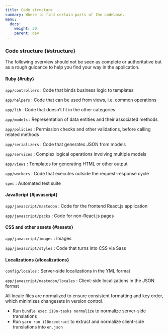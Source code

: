```yaml
---
title: Code structure
summary: Where to find certain parts of the codebase.
menu:
  docs:
    weight: 30
    parent: dev
---
```


### Code structure {#structure}

The following overview should not be seen as complete or authoritative but as a rough guidance to help you find your way in the application.

#### Ruby {#ruby}

`app/controllers`
: Code that binds business logic to templates

`app/helpers`
: Code that can be used from views, i.e. common operations

`app/lib`
: Code that doesn’t fit in the other categories

`app/models`
: Representation of data entities and their associated methods

`app/policies`
: Permission checks and other validations, before calling related methods

`app/serializers`
: Code that generates JSON from models

`app/services`
: Complex logical operations involving multiple models

`app/views`
: Templates for generating HTML or other output

`app/workers`
: Code that executes outside the request-response cycle

`spec`
: Automated test suite

#### JavaScript {#javascript}

`app/javascript/mastodon`
: Code for the frontend React.js application

`app/javascript/packs`
: Code for non-React.js pages

#### CSS and other assets {#assets}

`app/javascript/images`
: Images

`app/javascript/styles`
: Code that turns into CSS via Sass

#### Localizations {#localizations}

`config/locales`
: Server-side localizations in the YML format

`app/javascript/mastodon/locales`
: Client-side localizations in the JSON format

All locale files are normalized to ensure consistent formatting and key order, which minimizes changesets in version control.

- Run `bundle exec i18n-tasks normalize` to normalize server-side translations
- Run `yarn run i18n:extract` to extract and normalize client-side translations into `en.json`

